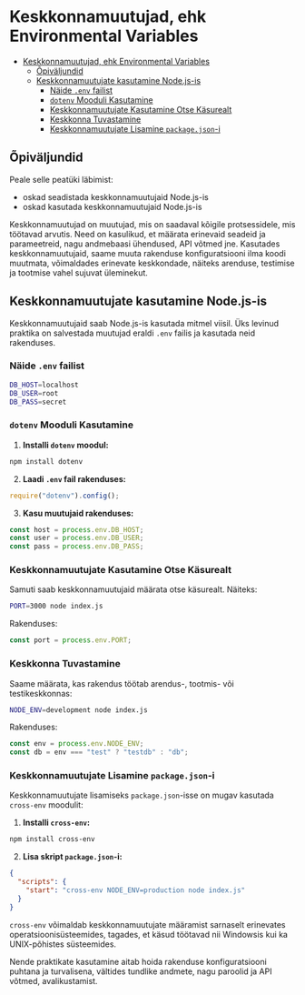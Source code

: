 # Keskkonnamuutujad, ehk Environmental Variables

- [Keskkonnamuutujad, ehk Environmental Variables](#keskkonnamuutujad-ehk-environmental-variables)
  - [Õpiväljundid](#õpiväljundid)
  - [Keskkonnamuutujate kasutamine Node.js-is](#keskkonnamuutujate-kasutamine-nodejs-is)
    - [Näide `.env` failist](#näide-env-failist)
    - [`dotenv` Mooduli Kasutamine](#dotenv-mooduli-kasutamine)
    - [Keskkonnamuutujate Kasutamine Otse Käsurealt](#keskkonnamuutujate-kasutamine-otse-käsurealt)
    - [Keskkonna Tuvastamine](#keskkonna-tuvastamine)
    - [Keskkonnamuutujate Lisamine `package.json`-i](#keskkonnamuutujate-lisamine-packagejson-i)

## Õpiväljundid

Peale selle peatüki läbimist:

- oskad seadistada keskkonnamuutujaid Node.js-is
- oskad kasutada keskkonnamuutujaid Node.js-is

Keskkonnamuutujad on muutujad, mis on saadaval kõigile protsessidele, mis töötavad arvutis. Need on kasulikud, et määrata erinevaid seadeid ja parameetreid, nagu andmebaasi ühendused, API võtmed jne. Kasutades keskkonnamuutujaid, saame muuta rakenduse konfiguratsiooni ilma koodi muutmata, võimaldades erinevate keskkondade, näiteks arenduse, testimise ja tootmise vahel sujuvat üleminekut.

## Keskkonnamuutujate kasutamine Node.js-is

Keskkonnamuutujaid saab Node.js-is kasutada mitmel viisil. Üks levinud praktika on salvestada muutujad eraldi `.env` failis ja kasutada neid rakenduses.

### Näide `.env` failist

```bash
DB_HOST=localhost
DB_USER=root
DB_PASS=secret
```

### `dotenv` Mooduli Kasutamine

1. **Installi `dotenv` moodul:**

```bash
npm install dotenv
```

2. **Laadi `.env` fail rakenduses:**

```javascript
require("dotenv").config();
```

3. **Kasu muutujaid rakenduses:**

```javascript
const host = process.env.DB_HOST;
const user = process.env.DB_USER;
const pass = process.env.DB_PASS;
```

### Keskkonnamuutujate Kasutamine Otse Käsurealt

Samuti saab keskkonnamuutujaid määrata otse käsurealt. Näiteks:

```bash
PORT=3000 node index.js
```

Rakenduses:

```javascript
const port = process.env.PORT;
```

### Keskkonna Tuvastamine

Saame määrata, kas rakendus töötab arendus-, tootmis- või testikeskkonnas:

```bash
NODE_ENV=development node index.js
```

Rakenduses:

```javascript
const env = process.env.NODE_ENV;
const db = env === "test" ? "testdb" : "db";
```

### Keskkonnamuutujate Lisamine `package.json`-i

Keskkonnamuutujate lisamiseks `package.json`-isse on mugav kasutada `cross-env` moodulit:

1. **Installi `cross-env`:**

```bash
npm install cross-env
```

2. **Lisa skript `package.json`-i:**

```json
{
  "scripts": {
    "start": "cross-env NODE_ENV=production node index.js"
  }
}
```

`cross-env` võimaldab keskkonnamuutujate määramist sarnaselt erinevates operatsioonisüsteemides, tagades, et käsud töötavad nii Windowsis kui ka UNIX-põhistes süsteemides.

Nende praktikate kasutamine aitab hoida rakenduse konfiguratsiooni puhtana ja turvalisena, vältides tundlike andmete, nagu paroolid ja API võtmed, avalikustamist.
